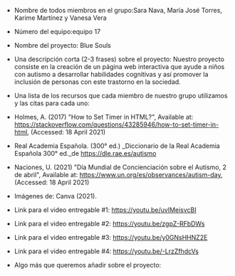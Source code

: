 - Nombre de todos miembros en el grupo:Sara Nava, María José Torres, Karime Martínez y Vanesa Vera

- Número del equipo:equipo 17

- Nombre del proyecto: Blue Souls

- Una descripción corta (2-3 frases) sobre el proyecto: Nuestro proyecto consiste en la creación de un página web interactiva que ayude a niños con autismo a desarrollar habilidades cognitivas y así promover la inclusión de personas con este trastorno en la sociedad.

- Una lista de los recursos que cada miembro de nuestro grupo utilizamos y las citas para cada uno:
- Holmes, A. (2017) "How to Set Timer in HTML?", Available at: https://stackoverflow.com/questions/43285946/how-to-set-timer-in-html, (Accessed: 18 April 2021)
- Real Academia Española. (300° ed.) _Diccionario de la Real Academia Española 300° ed._de https://dle.rae.es/autismo
- Naciones, U. (2021) "Día Mundial de Concienciación sobre el Autismo, 2 de abril", Available at: https://www.un.org/es/observances/autism-day, (Accessed: 18 April 2021)
- Imágenes de: Canva (2021).


- Link para el video entregable #1: https://youtu.be/uvIMeisvcBI

- Link para el video entregable #2: https://youtu.be/zgpZ-RFbDWs

- Link para el video entregable #3: https://youtu.be/y0GNsHHNZ2E

- Link para el video entregable #4: https://youtu.be/-LrzZfhdcVs

- Algo más que queremos añadir sobre el proyecto:
